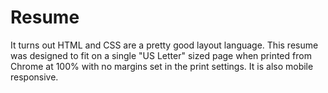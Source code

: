 # Resume

It turns out HTML and CSS are a pretty good layout language. This resume was designed to fit on a single "US Letter" sized page when printed from Chrome at 100% with no margins set in the print settings. It is also mobile responsive. 